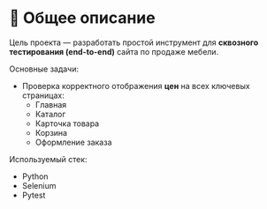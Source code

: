 # 🧠 Общее описание

Цель проекта — разработать простой инструмент для **сквозного тестирования (end-to-end)** сайта по продаже мебели.

Основные задачи:
- Проверка корректного отображения **цен** на всех ключевых страницах:
  - Главная
  - Каталог
  - Карточка товара
  - Корзина
  - Оформление заказа

Используемый стек:
- Python
- Selenium
- Pytest
